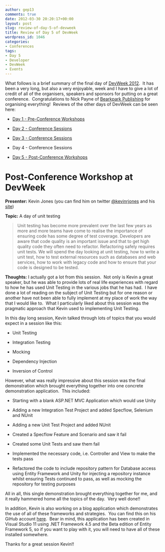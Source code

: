 ```yaml
---
author: gep13
comments: true
date: 2012-03-30 20:20:17+00:00
layout: post
slug: review-of-day-5-of-devweek
title: Review of Day 5 of DevWeek
wordpress_id: 1046
categories:
- Conferences
tags:
- Day 5
- Developer
- DevWeek
- Events
---
```


What follows is a brief summary of the final day of [DevWeek 2012](http://www.devweek.com/).  It has been a very long, but also a very enjoyable, week and I have to give a lot of credit of all of the organisers, speakers and sponsors for putting on a great conference.  Congratulations to Nick Payne of [Bearkpark Publishing](http://www.bearpark.co.uk/) for organising everything!  Reviews of the other days of DevWeek can be seen here:



	
  * [Day 1 - Pre-Conference Workshops](http://www.gep13.co.uk/blog/review-of-day-1-of-devweek/)

	
  * [Day 2 - Conference Sessions](http://www.gep13.co.uk/blog/review-of-day-2-of-devweek/)

	
  * [Day 3 - Conference Sessions](http://www.gep13.co.uk/blog/review-of-day-3-of-devweek/)

	
  * Day 4 - Conference Sessions

	
  * [Day 5 - Post-Conference Workshops](http://www.gep13.co.uk/blog/review-of-day-5-of-devweek/)




# Post-Conference Workshop at DevWeek


**Presenter:** Kevin Jones (you can find him on twitter [@kevinrjones](https://twitter.com/#!/kevinrjones) and his [site](http://www.rocksolidknowledge.com/))

**Topic:** A day of unit testing


<blockquote>Unit testing has become more prevalent over the last few years as more and more teams have come to realise the importance of ensuring code has some degree of test coverage. Developers are aware that code quality is an important issue and that to get high quality code they often need to refactor. Refactoring safely requires unit tests. We will spend the day looking at unit testing, how to write a unit test, how to test external resources such as databases and web services, how to work with legacy code and how to ensure that your code is designed to be tested.</blockquote>


**Thoughts:** I actually got a lot from this session.  Not only is Kevin a great speaker, but he was able to provide lots of real life experiences with regard to how he has used Unit Testing in the various jobs that he has had.  I have done a lot of reading on the subject of Unit Testing but for one reason or another have not been able to fully implement at my place of work the way that I would like to.  What I particularly liked about this session was the pragmatic approach that Kevin used to implementing Unit Testing.

In this day long session, Kevin talked through lots of topics that you would expect in a session like this:



	
  * Unit Testing

	
  * Integration Testing

	
  * Mocking

	
  * Dependency Injection

	
  * Inversion of Control


However, what was really impressive about this session was the final demonstration which brought everything together into one concrete demonstration application.  This included:

	
  * Starting with a blank ASP.NET MVC Application which would use Unity

	
  * Adding a new Integration Test Project and added Specflow, Selenium and NUnit

	
  * Adding a new Unit Test Project and added NUnit

	
  * Created a Specflow Feature and Scenario and saw it fail

	
  * Created some Unit Tests and saw them fail

	
  * Implemented the necessary code, i.e. Controller and View to make the tests pass

	
  * Refactored the code to include repository pattern for Database access using Entity Framework and Unity for injecting a repository instance whilst ensuring Tests continued to pass, as well as mocking the repository for testing purposes


All in all, this single demonstration brought everything together for me, and it really hammered home all the topics of the day.  Very well done!!

In addition, Kevin is also working on a blog application which demonstrates the use of all of these frameworks and strategies.  You can find this on his GiHub account [here](https://github.com/kevinrjones/mblog).  Bear in mind, this application has been created in Visual Studio 11 using .NET Framework 4.5 and the Beta edition of Entity Framework 5, so if you want to play with it, you will need to have all of these installed somewhere.

Thanks for a great session Kevin!!
